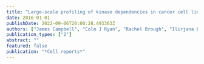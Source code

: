 ```yaml
---
title: "Large-scale profiling of kinase dependencies in cancer cell lines"
date: 2016-01-01
publishDate: 2022-09-06T20:00:28.493363Z
authors: ["James Campbell", "Colm J Ryan", "Rachel Brough", "Ilirjana Bajrami", "Helen N Pemberton", "Irene Y Chong", "Sara Costa-Cabral", "Jessica Frankum", "Aditi Gulati", "Harriet Holme", " others"]
publication_types: ["2"]
abstract: ""
featured: false
publication: "*Cell reports*"
---
```



